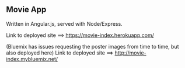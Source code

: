 ## Movie App

Written in Angular.js, served with Node/Express.

Link to deployed site ==> https://movie-index.herokuapp.com/

(Bluemix has issues requesting the poster images from time to time, but also deployed here)
Link to deployed site ==> http://movie-index.mybluemix.net/

